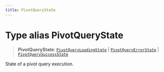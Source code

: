 ```yaml
---
title: PivotQueryState
---
```


# Type alias PivotQueryState

> **PivotQueryState**: [`PivotQueryLoadingState`](type-alias.PivotQueryLoadingState.md) \| [`PivotQueryErrorState`](type-alias.PivotQueryErrorState.md) \| [`PivotQuerySuccessState`](type-alias.PivotQuerySuccessState.md)

State of a pivot query execution.
